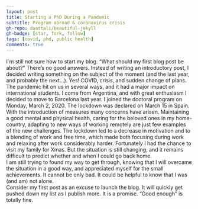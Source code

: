 ```yaml
---
layout: post
title: Starting a PhD During a Pandemic
subtitle: Program abroad & coronavirus crisis
gh-repo: daattali/beautiful-jekyll
gh-badge: [star, fork, follow]
tags: [covid, phd, public health]
comments: true
---
```


I`m still not sure how to start my blog. “What should my first blog post be about?” There’s no good answers.
Instead of writing an introductory post, I decided writing something on the subject of the moment (and the last year, and probably the next...). 
Yes! COVID, crisis, and sudden change of plans.  
The pandemic hit on us in several ways, and it had a major impact on international students. I come from Argentina, and with great enthusiasm I decided to move to Barcelona last year. I joined the doctoral program on Monday, March 2, 2020. The lockdown was declared on March 15 in Spain.
With the introduction of measures many concerns have arisen. Maintaining a good mental and physical health, caring for the beloved ones in my home-country, adapting to new ways of working remotely are just few examples of the new challenges. The lockdown led to a decrease in motivation and to a blending of work and free time, which made both focusing during work and relaxing after work considerably harder. Fortunately I had the chance to visit my family for Xmas. But the situation is still changing, and it remains difficult to predict whether and when I could go back home.  
I am still trying to found my way to get through, knowing that I will overcame the situation in a good way, and appreciated myself for the small achievements. 
It cannot be only bad. It could be helpful to know that I was (and am) not alone.  
Consider my first post as an excuse to launch the blog. It will quickly get pushed down my list as I publish more. It is a promise. “Good enough” is totally fine.
